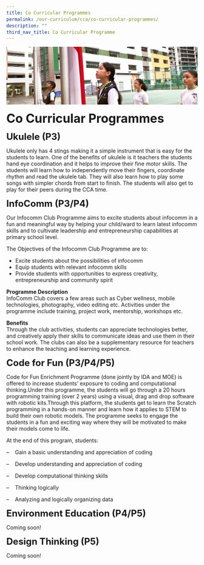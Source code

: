 ```yaml
---
title: Co Curricular Programmes
permalink: /our-curriculum/cca/co-curricular-programmes/
description: ""
third_nav_title: Co Curricular Programme
---
```



![](/images/sub-banner.jpg)

**<font size=6>Co Curricular Programmes</font>**

**<font size=5>Ukulele (P3)</font>**

Ukulele only has 4 stings making it a simple instrument that is easy for the students to learn. One of the benefits of ukulele is it teachers the students hand eye coordination and it helps to improve their fine motor skills. The students will learn how to independently move their fingers, coordinate rhythm and read the ukulele tab. They will also learn how to play some songs with simpler chords from start to finish. The students will also get to play for their peers during the CCA time.

**<font size=5>InfoComm (P3/P4)</font>**

Our Infocomm Club Programme aims to excite students about infocomm in a fun and meaningful way by helping your child/ward to learn latest infocomm skills and to cultivate leadership and entrepreneurship capabilities at primary school level.  

  

The Objectives of the Infocomm Club Programme are to:

*   Excite students about the possibilities of infocomm
*   Equip students with relevant infocomm skills
*   Provide students with opportunities to express creativity, entrepreneurship and community spirit

  

**Programme Description**<br>
InfoComm Club covers a few areas such as Cyber wellness, mobile technologies, photography, video editing etc. Activities under the programme include training, project work, mentorship, workshops etc.

  

**Benefits**<br>
Through the club activities, students can appreciate technologies better, and creatively apply their skills to communicate ideas and use them in their school work. The clubs can also be a supplementary resource for teachers to enhance the teaching and learning experience.

**<font size=5>Code for Fun (P3/P4/P5)</font>**

Code for Fun Enrichment Programme (done jointly by IDA and MOE) is offered to increase students’ exposure to coding and computational thinking.Under this programme, the students will go through a 20 hours programming training (over 2 years) using a visual, drag and drop software with robotic kits.Through this platform, the students get to learn the Scratch programming in a hands-on manner and learn how it applies to STEM to build their own robotic models. The programme seeks to engage the students in a fun and exciting way where they will be motivated to make their models come to life.  

  

At the end of this program, students:

–    Gain a basic understanding and appreciation of coding

–    Develop understanding and appreciation of coding

–    Develop computational thinking skills

–    Thinking logically

–    Analyzing and logically organizing data

**<font size=5>Environment Education (P4/P5)</font>**

Coming soon!  

**<font size=5>Design Thinking (P5)</font>**

Coming soon!